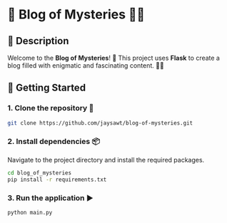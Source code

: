 # 🌌 Blog of Mysteries 🕵️‍♂️

## 📖 Description
Welcome to the **Blog of Mysteries**! 🧩 This project uses **Flask** to create a blog filled with enigmatic and fascinating content. 🧙‍♂️

## 🚀 Getting Started

### 1. **Clone the repository** 📂
```bash
git clone https://github.com/jaysawt/blog-of-mysteries.git
```

### 2. Install dependencies 📦
Navigate to the project directory and install the required packages.

```bash
cd blog_of_mysteries
pip install -r requirements.txt
```

### 3. Run the application ▶️
```bash
python main.py
```

